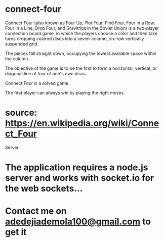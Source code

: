# connect-four

Connect Four (also known as Four Up, Plot Four, Find Four, Four in a Row, Four in a Line, Drop Four, and Gravitrips in the Soviet Union) is a two-player connection board game, in which the players choose a color and then take turns dropping colored discs into a seven-column, six-row vertically suspended grid.

The pieces fall straight down, occupying the lowest available space within the column.

The objective of the game is to be the first to form a horizontal, vertical, or diagonal line of four of one's own discs.

Connect Four is a solved game.

The first player can always win by playing the right moves.

# source: https://en.wikipedia.org/wiki/Connect_Four

Server
# The application requires a node.js server and works with socket.io for the web sockets... 
# Contact me on adedejiademola100@gmail.com to get it
